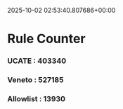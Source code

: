 2025-10-02 02:53:40.807686+00:00
# Rule Counter 
 ### UCATE : 403340

 ### Veneto : 527185

 ### Allowlist : 13930
